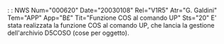  :  : NWS Num="000620" Date="20030108" Rel="V1R5" Atr="G. Galdini" Tem="APP" App="B£" Tit="Funzione COS al comando UP" Sts="20"
E' stata realizzata la funzione COS al comando UP, che lancia la gestione dell'archivio D5COSO (cose
per oggetto).
